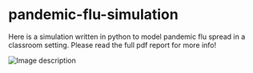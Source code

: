 # pandemic-flu-simulation
Here is a simulation written in python to model pandemic flu spread in a classroom setting. Please read the full pdf report for more info! 



![Image description](https://github.com/sam-brady/pandemic-flu-simulation/pandemic_sims.png)
